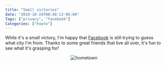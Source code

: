 ```yaml
---
title: "Small victories"
date: "2019-10-24T08:48:13-06:00"
Tags: ["privacy", "facebook"]
Categories: ["howto"]
---
```

While it's a small victory, I'm happy that [Facebook](https://facebook.com) is still trying to guess what city I'm from. Thanks to some great friends that live all over, it's fun to see what it's grasping for!

<div align="center">
<img src="/2019/fb.png" alt="hometown" title="hometown">
</div>

